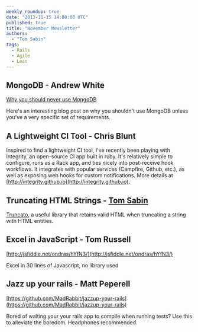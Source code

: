 ```yaml
---
weekly_roundup: true
date: "2013-11-15 14:00:00 UTC"
published: true
title: "November Newsletter"
authors:
  - "Tom Sabin"
tags:
  - Rails
  - Agile
  - Lean
---
```


## MongoDB - Andrew White
[Why you should never use MongoDB](http://www.sarahmei.com/blog/2013/11/11/why-you-should-never-use-mongodb/)

Here's an interesting blog post on why you shouldn't use MongoDB unless you've a very specific set of requirements.

## A Lightweight CI Tool - Chris Blunt
Inspired to find a lightweight CI tool, I've recently been playing with Integrity, an open-source CI app built in ruby. It's relatively simple to configure, runs as a Rack app, and ties nicely into post-receive hook workflows. It integrates with popular services (Campfire, Github, etc.), as well as exposing web hooks for custom notifications. More details at [http://integrity.github.io](http://integrity.github.io).

## Truncating HTML Strings - [Tom Sabin](/people#tom-sabin)
[Truncato](https://github.com/jorgemanrubia/truncato), a useful library that retains valid HTML when truncating a string with HTML entities.

## Excel in JavaScript - Tom Russell
[http://jsfiddle.net/ondras/hYfN3/](http://jsfiddle.net/ondras/hYfN3/)

Excel in 30 lines of Javascript, no library used

## Jazz up your rails - Matt Peperell
[https://github.com/MadRabbit/jazzup-your-rails](https://github.com/MadRabbit/jazzup-your-rails)

Bored of waiting your your rails app to compile when running tests? Use this to alleviate the boredom.  Headphones recommended.
